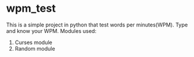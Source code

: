 # wpm_test
This is a simple project in python that test words per minutes(WPM). Type and know your WPM.
Modules used:
1. Curses module
2. Random module
